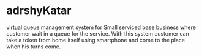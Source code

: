 # adrshyKatar
virtual queue management system for Small serviced base business where customer wait in a queue for the service. With this system customer can take a token from home itself using smartphone and come to the place when his turns come.

